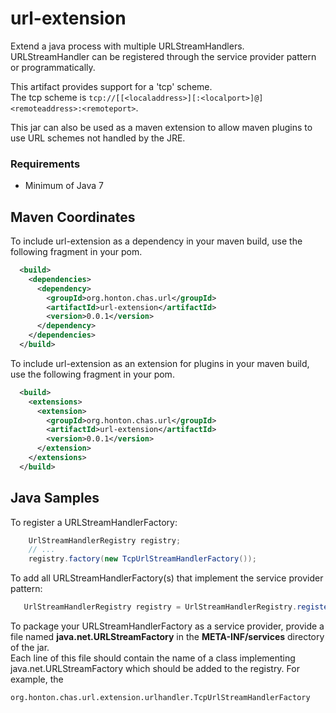 url-extension
=============

  Extend a java process with multiple URLStreamHandlers. URLStreamHandler can be registered through
  the service provider pattern or programmatically.  
  
  This artifact provides support for a 'tcp' scheme.  
  The tcp scheme is ```tcp://[[<localaddress>][:<localport>]@]<remoteaddress>:<remoteport>```. 
  
  This jar can also be used as a maven extension
  to allow maven plugins to use URL schemes not handled by the JRE.

### Requirements
* Minimum of Java 7

## Maven Coordinates
To include url-extension as a dependency in your maven build, use the following fragment in your pom.
```xml
  <build>
    <dependencies>
      <dependency>
        <groupId>org.honton.chas.url</groupId>
        <artifactId>url-extension</artifactId>
        <version>0.0.1</version>
      </dependency>
    </dependencies>
  </build>
```

To include url-extension as an extension for plugins in your maven build, use the following fragment in your pom.
```xml
  <build>
    <extensions>
      <extension>
        <groupId>org.honton.chas.url</groupId>
        <artifactId>url-extension</artifactId>
        <version>0.0.1</version>
      </extension>
    </extensions>
  </build>
```

## Java Samples

To register a URLStreamHandlerFactory:
```java
    UrlStreamHandlerRegistry registry;
    // ...
    registry.factory(new TcpUrlStreamHandlerFactory());

```

To add all URLStreamHandlerFactory(s) that implement the service provider pattern:

```java
   UrlStreamHandlerRegistry registry = UrlStreamHandlerRegistry.register();
```

To package your URLStreamHandlerFactory as a service provider, provide a file named
**java.net.URLStreamFactory** in the **META-INF/services** directory of the jar.  
Each line of this file should contain the name of a class implementing java.net.URLStreamFactory 
which should be added to the registry.  For example, the
```text
org.honton.chas.url.extension.urlhandler.TcpUrlStreamHandlerFactory
```
